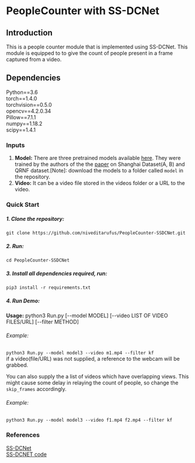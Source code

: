 # PeopleCounter with SS-DCNet

## Introduction
This is a people counter module  that is implemented using SS-DCNet. This module is equipped to to give the count of people present in a frame captured from a video.

## Dependencies
Python==3.6  
torch==1.4.0  
torchvision==0.5.0  
opencv==4.2.0.34  
Pillow==7.1.1  
numpy==1.18.2  
scipy==1.4.1  

### Inputs
1. **Model:** There are three pretrained models available [here](https://drive.google.com/drive/folders/1i7oVrxz8w4m7t0zQI7-qtv2__M0OSVp3?usp=sharing). They were trained by the authors of the the [paper](https://arxiv.org/abs/2001.01886) on Shanghai Dataset(A, B) and QRNF dataset.[Note]: download the models to a folder called `model` in the repository.
2. **Video:** It can be a video file stored in the videos folder or a URL to the video.

### Quick Start

##### 1. Clone the repository:  
`git clone https://github.com/niveditarufus/PeopleCounter-SSDCNet.git`  
##### 2. Run:  
`cd PeopleCounter-SSDCNet`
##### 3. Install all dependencies required, run:  
`pip3 install -r requirements.txt`  
##### 4. Run Demo:      
**Usage:** python3 Run.py [--model MODEL] [--video LIST OF VIDEO FILES/URL] [--filter METHOD]   
###### Example:  
`python3 Run.py --model model3 --video m1.mp4 --filter kf`  
if a video(file/URL) was not supplied, a reference to the webcam will be grabbed.  

You can also supply the a list of videos which have overlapping views. This might cause some delay in relaying the count of people, so change the `skip_frames` accordingly.  
###### Example:  
`python3 Run.py --model model3 --video f1.mp4 f2.mp4 --filter kf`  


### References
[SS-DCNet](https://arxiv.org/abs/2001.01886)  
[SS-DCNET code](https://github.com/xhp-hust-2018-2011/SS-DCNet)
